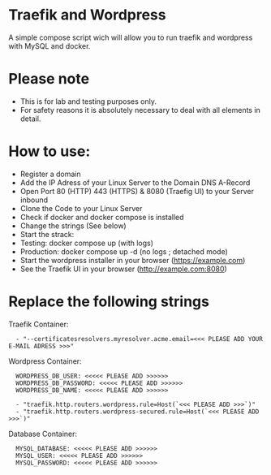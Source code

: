 # Traefik and Wordpress
A simple compose script wich will allow you to run traefik and wordpress with MySQL and docker.

# Please note
- This is for lab and testing purposes only.
- For safety reasons it is absolutely necessary to deal with all elements in detail.  

# How to use:
- Register a domain 
- Add the IP Adress of your Linux Server to the Domain DNS A-Record
- Open Port 80 (HTTP) 443 (HTTPS) & 8080 (Traefig UI) to your Server inbound
- Clone the Code to your Linux Server 
- Check if docker and docker compose is installed 
- Change the strings (See below) 
- Start the strack:
- Testing: docker compose up (with logs)
- Production: docker compose up -d (no logs ; detached mode)
- Start the wordpress installer in your browser (https://example.com)
- See the Traefik UI in your browser (http://example.com:8080)


# Replace the following strings
      

Traefik Container:

      - "--certificatesresolvers.myresolver.acme.email=<<< PLEASE ADD YOUR E-MAIL ADRESS >>>"


Wordpress Container:

      WORDPRESS_DB_USER: <<<<< PLEASE ADD >>>>>> 
      WORDPRESS_DB_PASSWORD: <<<<< PLEASE ADD >>>>>> 
      WORDPRESS_DB_NAME: <<<<< PLEASE ADD >>>>>> 
      
      - "traefik.http.routers.wordpress.rule=Host(`<<< PLEASE ADD >>>`)"
      - "traefik.http.routers.wordpress-secured.rule=Host(`<<< PLEASE ADD >>>`)"
      
Database Container:

      MYSQL_DATABASE: <<<<< PLEASE ADD >>>>>> 
      MYSQL_USER: <<<<< PLEASE ADD >>>>>> 
      MYSQL_PASSWORD: <<<<< PLEASE ADD >>>>>> 
      
      

